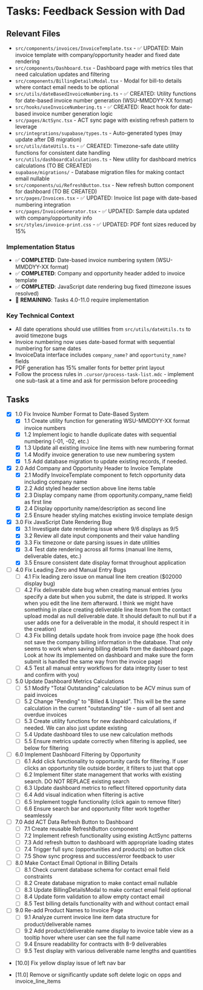 # Tasks: Feedback Session with Dad

## Relevant Files

- `src/components/invoices/InvoiceTemplate.tsx` - ✅ UPDATED: Main invoice template with company/opportunity header and fixed date rendering
- `src/components/Dashboard.tsx` - Dashboard page with metrics tiles that need calculation updates and filtering
- `src/components/BillingDetailsModal.tsx` - Modal for bill-to details where contact email needs to be optional
- `src/utils/dateBasedInvoiceNumbering.ts` - ✅ CREATED: Utility functions for date-based invoice number generation (WSU-MMDDYY-XX format)
- `src/hooks/useInvoiceNumbering.ts` - ✅ CREATED: React hook for date-based invoice number generation logic
- `src/pages/ActSync.tsx` - ACT sync page with existing refresh pattern to leverage
- `src/integrations/supabase/types.ts` - Auto-generated types (may update after DB migration)
- `src/utils/dateUtils.ts` - ✅ CREATED: Timezone-safe date utility functions for consistent date handling
- `src/utils/dashboardCalculations.ts` - New utility for dashboard metrics calculations (TO BE CREATED)
- `supabase/migrations/` - Database migration files for making contact email nullable
- `src/components/ui/RefreshButton.tsx` - New refresh button component for dashboard (TO BE CREATED)
- `src/pages/Invoices.tsx` - ✅ UPDATED: Invoice list page with date-based numbering integration
- `src/pages/InvoiceGenerator.tsx` - ✅ UPDATED: Sample data updated with company/opportunity info
- `src/styles/invoice-print.css` - ✅ UPDATED: PDF font sizes reduced by 15%

### Implementation Status

- ✅ **COMPLETED**: Date-based invoice numbering system (WSU-MMDDYY-XX format)
- ✅ **COMPLETED**: Company and opportunity header added to invoice template
- ✅ **COMPLETED**: JavaScript date rendering bug fixed (timezone issues resolved)
- 🔄 **REMAINING**: Tasks 4.0-11.0 require implementation

### Key Technical Context

- All date operations should use utilities from `src/utils/dateUtils.ts` to avoid timezone bugs
- Invoice numbering now uses date-based format with sequential numbering for same dates
- InvoiceData interface includes `company_name?` and `opportunity_name?` fields
- PDF generation has 15% smaller fonts for better print layout
- Follow the process rules in `.cursor/process-task-list.mdc` - implement one sub-task at a time and ask for permission before proceeding

## Tasks

- [x] 1.0 Fix Invoice Number Format to Date-Based System
  - [x] 1.1 Create utility function for generating WSU-MMDDYY-XX format invoice numbers
  - [x] 1.2 Implement logic to handle duplicate dates with sequential numbering (-01, -02, etc.)
  - [x] 1.3 Update all existing invoice line items with new numbering format
  - [x] 1.4 Modify invoice generation to use new numbering system
  - [x] 1.5 Add database migration to update existing records, if needed.

- [x] 2.0 Add Company and Opportunity Header to Invoice Template
  - [x] 2.1 Modify InvoiceTemplate component to fetch opportunity data including company name
  - [x] 2.2 Add styled header section above line items table
  - [x] 2.3 Display company name (from opportunity.company_name field) as first line
  - [x] 2.4 Display opportunity name/description as second line
  - [x] 2.5 Ensure header styling matches existing invoice template design

- [x] 3.0 Fix JavaScript Date Rendering Bug
  - [x] 3.1 Investigate date rendering issue where 9/6 displays as 9/5
  - [x] 3.2 Review all date input components and their value handling
  - [x] 3.3 Fix timezone or date parsing issues in date utilities
  - [x] 3.4 Test date rendering across all forms (manual line items, deliverable dates, etc.)
  - [x] 3.5 Ensure consistent date display format throughout application

- [ ] 4.0 Fix Leading Zero and Manual Entry Bugs
  - [ ] 4.1 Fix leading zero issue on manual line item creation ($02000 display bug)
  - [ ] 4.2 Fix deliverable date bug when creating manual entries (you specify a date but when you submit, the date is stripped. It works when you edit the line item afterward. I think we might have something in place creating deliverable line itesm from the contact upload modal as null deliverable date. It should default to null but if a user adds one for a deliverable in the modal, it should respect it in the creation)
  - [ ] 4.3 Fix billing details update hook from invoice page (the hook does not save the company billing information in the database. That only seems to work when saving billing details from the dashboard page. Look at how its implemented on dashboard and make sure the form submit is handled the same way from the invoice page)
  - [ ] 4.5 Test all manual entry workflows for data integrity (user to test and confirm with you)

- [ ] 5.0 Update Dashboard Metrics Calculations
  - [ ] 5.1 Modify "Total Outstanding" calculation to be ACV minus sum of paid invoices
  - [ ] 5.2 Change "Pending" to "Billed & Unpaid". This will be the same calculation in the current "outstanding" tile - sum of all sent and overdue invoices
  - [ ] 5.3 Create utility functions for new dashboard calculations, if needed. We can also just update existing
  - [ ] 5.4 Update dashboard tiles to use new calculation methods
  - [ ] 5.5 Ensure metrics update correctly when filtering is applied, see below for filtering

- [ ] 6.0 Implement Dashboard Filtering by Opportunity
  - [ ] 6.1 Add click functionality to opportunity cards for filtering. If user clicks an opportunity tile outside border, it filters to just that opp
  - [ ] 6.2 Implement filter state management that works with existing search. DO NOT REPLACE existing search
  - [ ] 6.3 Update dashboard metrics to reflect filtered opportunity data
  - [ ] 6.4 Add visual indication when filtering is active
  - [ ] 6.5 Implement toggle functionality (click again to remove filter)
  - [ ] 6.6 Ensure search bar and opportunity filter work together seamlessly

- [ ] 7.0 Add ACT Data Refresh Button to Dashboard
  - [ ] 7.1 Create reusable RefreshButton component
  - [ ] 7.2 Implement refresh functionality using existing ActSync patterns
  - [ ] 7.3 Add refresh button to dashboard with appropriate loading states
  - [ ] 7.4 Trigger full sync (opportunities and products) on button click
  - [ ] 7.5 Show sync progress and success/error feedback to user

- [ ] 8.0 Make Contact Email Optional in Billing Details
  - [ ] 8.1 Check current database schema for contact email field constraints
  - [ ] 8.2 Create database migration to make contact email nullable
  - [ ] 8.3 Update BillingDetailsModal to make contact email field optional
  - [ ] 8.4 Update form validation to allow empty contact email
  - [ ] 8.5 Test billing details functionality with and without contact email

- [ ] 9.0 Re-add Product Names to Invoice Page
  - [ ] 9.1 Analyze current invoice line item data structure for product/deliverable names
  - [ ] 9.2 Add product/deliverable name display to invoice table view as a tooltip hover where user can see the full name
  - [ ] 9.4 Ensure readability for contracts with 8-9 deliverables
  - [ ] 9.5 Test display with various deliverable name lengths and quantities

- [10.0] Fix yellow display issue of left nav bar

- [11.0] Remove or significantly update soft delete logic on opps and invoice_line_items